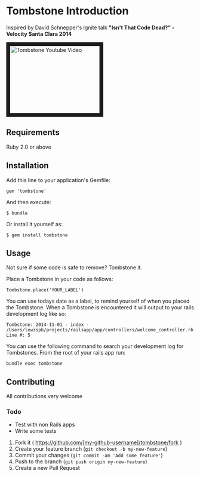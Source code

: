# Tombstone Introduction

Inspired by David Schnepper's Ignite talk **"Isn't That Code Dead?" - Velocity Santa Clara 2014**

<a href="http://www.youtube.com/watch?feature=player_embedded&v=29UXzfQWOhQ
" target="_blank"><img src="http://img.youtube.com/vi/29UXzfQWOhQ/0.jpg" 
alt="Tombstone Youtube Video" width="240" height="180" border="10" /></a>

## Requirements

Ruby 2.0 or above

## Installation

Add this line to your application's Gemfile:

    gem 'tombstone'

And then execute:

    $ bundle

Or install it yourself as:

    $ gem install tombstone

## Usage

Not sure if some code is safe to remove? Tombstone it.

Place a Tombstone in your code as follows:

    Tombstone.place('YOUR_LABEL')

You can use todays date as a label, to remind yourself of when you placed the Tombstone. When a Tombstone is encountered it will output to your rails development log like so:

    Tombstone: 2014-11-01 - index - /Users/lewispb/projects/railsapp/app/controllers/welcome_controller.rb Line #: 5

You can use the following command to search your development log for Tombstones. From the root of your rails app run:

    bundle exec tombstone

## Contributing

All contributions very welcome

### Todo
- Test with non Rails apps
- Write some tests

1. Fork it ( https://github.com/[my-github-username]/tombstone/fork )
2. Create your feature branch (`git checkout -b my-new-feature`)
3. Commit your changes (`git commit -am 'Add some feature'`)
4. Push to the branch (`git push origin my-new-feature`)
5. Create a new Pull Request
